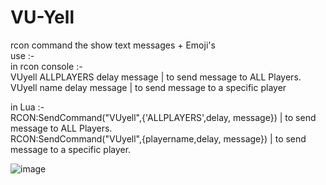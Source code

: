 # VU-Yell
rcon command the show text messages + Emoji's</br>
use :-</br>
in rcon console :-</br>
VUyell ALLPLAYERS delay message | to send message to ALL Players.</br>
VUyell name delay message | to send message to a specific player</br>

in Lua :-</br>
RCON:SendCommand("VUyell",{'ALLPLAYERS',delay, message}) | to send message to ALL Players.</br>
RCON:SendCommand("VUyell",{playername,delay, message}) | to send message to a specific player.</br>

![image](https://github.com/user-attachments/assets/3fa1dea7-e7b6-4b85-a91f-5e9989d05c27)
